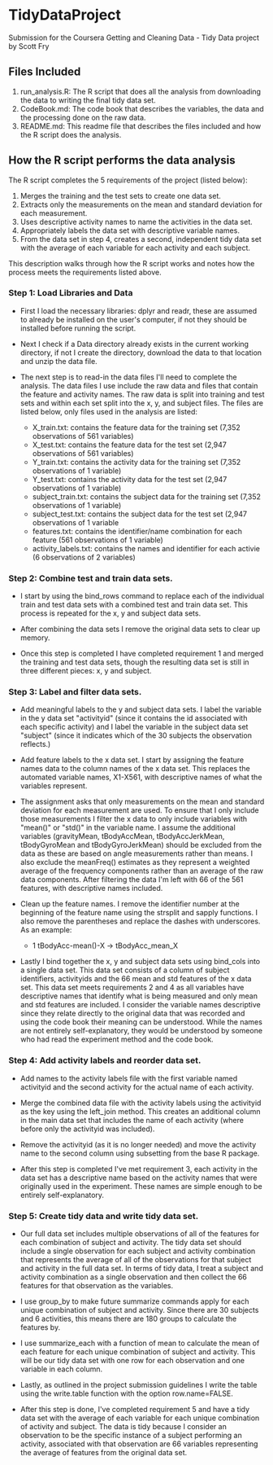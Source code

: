 # TidyDataProject

  Submission for the Coursera Getting and Cleaning Data - Tidy Data project by Scott Fry

## Files Included

  1. run_analysis.R: The R script that does all the analysis from downloading the data to writing the final tidy data set.
  2. CodeBook.md: The code book that describes the variables, the data and the processing done on the raw data.
  3. README.md: This readme file that describes the files included and how the R script does the analysis.

## How the R script performs the data analysis

  The R script completes the 5 requirements of the project (listed below):
  
  1. Merges the training and the test sets to create one data set.
  2. Extracts only the measurements on the mean and standard deviation for each measurement.
  3. Uses descriptive activity names to name the activities in the data set.
  4. Appropriately labels the data set with descriptive variable names.
  5. From the data set in step 4, creates a second, independent tidy data set with the average of each variable for each activity and each subject.
 
This description walks through how the R script works and notes how the process meets the requirements listed above.

### Step 1: Load Libraries and Data

  * First I load the necessary libraries: dplyr and readr, these are assumed to already be installed on the user's computer, if not they should be installed before running the script.

  * Next I check if a Data directory already exists in the current working directory, if not I create the directory, download the data to that location and unzip the data file.

  * The next step is to read-in the data files I'll need to complete the analysis.  The data files I use include the raw data and files that contain the feature and activity names.  The raw data is split into training and test sets and within each set split into the x, y, and subject files.  The files are listed below, only files used in the analysis are listed:

    - X_train.txt: contains the feature data for the training set (7,352 observations of 561 variables)
    - X_test.txt: contains the feature data for the test set (2,947 observations of 561 variables)
    - Y_train.txt: contains the activity data for the training set (7,352 observations of 1 variable)
    - Y_test.txt: contains the activity data for the test set (2,947 observations of 1 variable)
    - subject_train.txt: contains the subject data for the training set (7,352 observations of 1 variable)
    - subject_test.txt: contains the subject data for the test set (2,947 observations of 1 variable
    - features.txt: contains the identifier/name combination for each feature (561 observations of 1 variable)
    - activity_labels.txt: contains the names and identifier for each activie (6 observations of 2 variables)
  
### Step 2: Combine test and train data sets.

  * I start by using the bind_rows command to replace each of the individual train and test data sets with a combined test and train data set.  This process is repeated for the x, y and subject data sets.
  
  * After combining the data sets I remove the original data sets to clear up memory.
  
  * Once this step is completed I have completed requirement 1 and merged the training and test data sets, though the resulting data set is still in three different pieces: x, y and subject.
  
### Step 3: Label and filter data sets.

  * Add meaningful labels to the y and subject data sets.  I label the variable in the y data set "activityid" (since it contains the id associated with each specific activity) and I label the variable in the subject data set "subject" (since it indicates which of the 30 subjects the observation reflects.)
  
  * Add feature labels to the x data set.  I start by assigning the feature names data to the column names of the x data set.  This replaces the automated variable names, X1-X561, with descriptive names of what the variables represent. 
  
  * The assignment asks that only measurements on the mean and standard deviation for each measurement are used.  To ensure that I only include those measurements I filter the x data to only include variables with "mean()" or "std()" in the variable name.  I assume the additional variables (gravityMean, tBodyAccMean, tBodyAccJerkMean, tBodyGyroMean and tBodyGyroJerkMean) should be excluded from the data as these are based on angle measurements rather than means.  I also exclude the meanFreq() estimates as they represent a weighted average of the frequency components rather than an average of the raw data components.  After filtering the data I'm left with 66 of the 561 features, with descriptive names included.

  * Clean up the feature names.  I remove the identifier number at the beginning of the feature name using the strsplit and sapply functions.  I also remove the parentheses and replace the dashes with underscores.  As an example:
    
     - 1 tBodyAcc-mean()-X -> tBodyAcc_mean_X
     
  * Lastly I bind together the x, y and subject data sets using bind_cols into a single data set.  This data set consists of a column of subject identifiers, activityids and the 66 mean and std features of the x data set.  This data set meets requirements 2 and 4 as all variables have descriptive names that identify what is being measured and only mean and std features are included.  I consider the variable names descriptive since they relate directly to the original data that was recorded and using the code book their meaning can be understood.  While the names are not entirely self-explanatory, they would be understood by someone who had read the experiment method and the code book.
  
### Step 4: Add activity labels and reorder data set.

  * Add names to the activity labels file with the first variable named activityid and the second activity for the actual name of each activity.
  
  * Merge the combined data file with the activity labels using the activityid as the key using the left_join method.  This creates an additional column in the main data set that includes the name of each activity (where before only the activityid was included).
  
  * Remove the activityid (as it is no longer needed) and move the activity name to the second column using subsetting from the base R package.
  
  * After this step is completed I've met requirement 3, each activity in the data set has a descriptive name based on the activity names that were originally used in the experiment.  These names are simple enough to be entirely self-explanatory.
  
### Step 5: Create tidy data and write tidy data set.

  * Our full data set includes multiple observations of all of the features for each combination of subject and activity.  The tidy data set should include a single observation for each subject and activity combination that represents the average of all of the observations for that subject and activity in the full data set.  In terms of tidy data, I treat a subject and activity combination as a single observation and then collect the 66 features for that observation as the variables.
  
  * I use group_by to make future summarize commands apply for each unique combination of subject and activity.  Since there are 30 subjects and 6 activities, this means there are 180 groups to calculate the features by.
  
  * I use summarize_each with a function of mean to calculate the mean of each feature for each unique combination of subject and activity.  This will be our tidy data set with one row for each observation and one variable in each column.
  
  * Lastly, as outlined in the project submission guidelines I write the table using the write.table function with the option row.name=FALSE.
  
  * After this step is done, I've completed requirement 5 and have a tidy data set with the average of each variable for each unique combination of activity and subject.  The data is tidy because I consider an observation to be the specific instance of a subject performing an activity, associated with that observation are 66 variables representing the average of features from the original data set.
